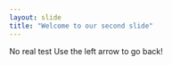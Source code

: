 ```yaml
---
layout: slide
title: "Welcome to our second slide"
---
```

No real test
Use the left arrow to go back!
